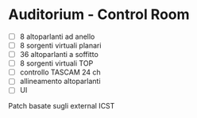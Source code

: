 Auditorium - Control Room
=========================

- [ ] 8 altoparlanti ad anello
- [ ] 8 sorgenti virtuali planari
- [ ] 36 altoparlanti a soffitto
- [ ] 8 sorgenti virtuali TOP
- [ ] controllo TASCAM 24 ch
- [ ] allineamento altoparlanti
- [ ] UI 

Patch basate sugli external ICST